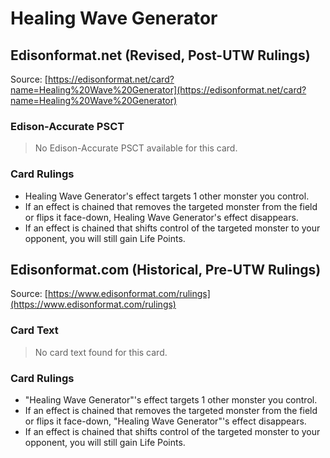 # Healing Wave Generator

## Edisonformat.net (Revised, Post-UTW Rulings)

Source: [https://edisonformat.net/card?name=Healing%20Wave%20Generator](https://edisonformat.net/card?name=Healing%20Wave%20Generator)

### Edison-Accurate PSCT

> No Edison-Accurate PSCT available for this card.

### Card Rulings

*   Healing Wave Generator's effect targets 1 other monster you control.
*   If an effect is chained that removes the targeted monster from the field or flips it face-down, Healing Wave Generator's effect disappears.
*   If an effect is chained that shifts control of the targeted monster to your opponent, you will still gain Life Points.


## Edisonformat.com (Historical, Pre-UTW Rulings)

Source: [https://www.edisonformat.com/rulings](https://www.edisonformat.com/rulings)

### Card Text

> No card text found for this card.

### Card Rulings

*   "Healing Wave Generator"'s effect targets 1 other monster you control.
*   If an effect is chained that removes the targeted monster from the field or flips it face-down, "Healing Wave Generator"'s effect disappears.
*   If an effect is chained that shifts control of the targeted monster to your opponent, you will still gain Life Points.


